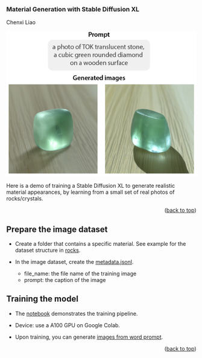 <!-- Improved compatibility of back to top link: See: https://github.com/othneildrew/Best-README-Template/pull/73 -->
<a name="readme-top"></a>

<!-- PROJECT LOGO -->
<br />

<h3 align="left">Material Generation with Stable Diffusion XL</h3>

  <p align="left">
    Chenxi Liao
  </p>

</div>

![teaser](info_imgs/teaser_sdxl.png)

Here is a demo of training a Stable Diffusion XL to generate realistic material appearances, by learning from a small set of real photos of rocks/crystals. 

<p align="right">(<a href="#readme-top">back to top</a>)</p>


<!-- GETTING STARTED -->
## Prepare the image dataset
* Create a folder that contains a specific material. See example for the dataset structure in [rocks](rocks).

* In the image dataset, create the [metadata.jsonl](rocks/metadata.jsonl).
  - file_name: the file name of the training image
  - prompt: the caption of the image 
  
## Training the model
* The [notebook](SDXL_DreamBooth_LoRA_material_generation.ipynb) demonstrates the training pipeline. 

* Device: use a A100 GPU on Google Colab. 

* Upon training, you can generate [images from word prompt](info_imgs/teaser_sdxl.png).

<p align="right">(<a href="#readme-top">back to top</a>)</p>


